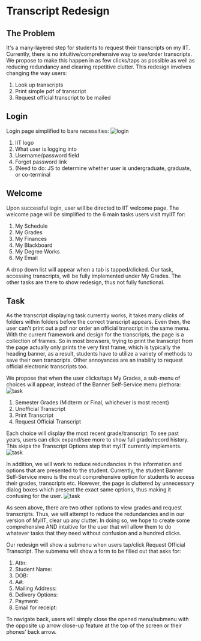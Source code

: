 # Transcript Redesign

## The Problem

It's a many-layered step for students to request their transcripts on my IIT. Currently, there is no intuitive/comprehensive way to see/order transcripts. We propose to make this happen in as few clicks/taps as possible as well as reducing redundancy and clearing repetitive clutter. This redesign involves changing the way users:

1. Look up transcripts
2. Print simple pdf of transcript
3. Request official transcript to be mailed

## Login

Login page simplified to bare necessities: ![](https://github.com/marciano117/project_3_team/blob/master/task-analysis/login.png "login")

1. IIT logo
2. What user is logging into
3. Username/password field
4. Forgot password link
5. (Need to do: JS to determine whether user is undergraduate, graduate, or co-terminal

## Welcome

Upon successful login, user will be directed to IIT welcome page. The welcome page will be simplified to the 6 main tasks users visit myIIT for:

1. My Schedule
2. My Grades
3. My Finances
4. My Blackboard
5. My Degree Works
6. My Email

A drop down list will appear when a tab is tapped/clicked. Our task, accessing transcripts, will be fully implemented under My Grades. The other tasks are there to show redesign, thus not fully functional.

## Task

As the transcript displaying task currently works, it takes many clicks of folders within folders before the correct transcript appears. Even then, the user can't print out a pdf nor order an official transcript in the same menu. With the current framework and design for the transcripts, the page is a collection of frames. So in most browsers, trying to print the transcript from the page actually only prints the very first frame, which is typically the heading banner, as a result, students have to utilize a variety of methods to save their own transcripts. Other annoyances are an inability to request official electronic transcripts too.

We propose that when the user clicks/taps My Grades, a sub-menu of choices will appear, instead of the Banner Self-Service menu plethora: ![](https://github.com/marciano117/project_3_team/blob/master/task-analysis/transcript-steps.png "task")

1. Semester Grades (Midterm or Final, whichever is most recent)
2. Unofficial Transcript
3. Print Transcript
4. Request Official Transcript

Each choice will display the most recent grade/transcript. To see past years, users can click expand/see more to show full grade/record history. This skips the Transcript Options step that myIIT currently implements. ![](https://github.com/marciano117/project_3_team/blob/master/task-analysis/options.png "task")

In addition, we will work to reduce redundancies in the information and options that are presented to the student. Currently, the student Banner Self-Service menu is the most comprehensive option for students to access their grades, transcripts etc. However, the page is cluttered by unnecessary dialog boxes which present the exact same options, thus making it confusing for the user.
![](https://github.com/marciano117/project_3_team/blob/master/task-analysis/other-methods.png "task")

As seen above, there are two other options to view grades and request transcripts. Thus, we will attempt to reduce the redundancies and in our version of MyIIT, clear up any clutter. In doing so, we hope to create some comprehensive AND intuitive for the user that will allow them to do whatever tasks that they need without confusion and a hundred clicks.

Our redesign will show a submenu when users tap/click Request Official Transcript. The submenu will show a form to be filled out that asks for:  

1. Attn:
2. Student Name:
3. DOB:
4. A#:
5. Mailing Address:
6. Delivery Options:
7. Payment:
8. Email for receipt:

To navigate back, users will simply close the opened menu/submenu with the opposite up arrow close-up feature at the top of the screen or their phones’ back arrow.
